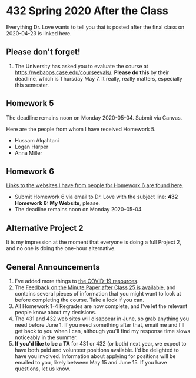 # 432 Spring 2020 After the Class

Everything Dr. Love wants to tell you that is posted after the final class on 2020-04-23 is linked here.

## Please don't forget!

1. The University has asked you to evaluate the course at https://webapps.case.edu/courseevals/. **Please do this** by their deadline, which is Thursday May 7. It really, really matters, especially this semester.

## Homework 5

The deadline remains noon on Monday 2020-05-04. Submit via Canvas.

Here are the people from whom I have received Homework 5. 

- Hussam Alqahtani
- Logan Harper
- Anna Miller

## Homework 6

[Links to the websites I have from people for Homework 6 are found here](https://github.com/THOMASELOVE/2020-432/blob/master/homework/hw06/links.md). 

- Submit Homework 6 via email to Dr. Love with the subject line: **432 Homework 6: My Website**, please. 
- The deadline remains noon on Monday 2020-05-04.

## Alternative Project 2

It is my impression at the moment that everyone is doing a full Project 2, and no one is doing the one-hour alternative.

## General Announcements

1. I've added more things to [the COVID-19 resources](https://github.com/THOMASELOVE/2020-432/blob/master/covid19resources.md).
2. The [Feedback on the Minute Paper after Class 25 is available](https://bit.ly/432-2020-minute-25-feedback), and contains several pieces of information that you might want to look at before completing the course. Take a look if you can.
3. All Homework 1-4 Regrades are now complete, and I've let the relevant people know about my decisions.
4. The 431 and 432 web sites will disappear in June, so grab anything you need before June 1. If you need something after that, email me and I'll get back to you when I can, although you'll find my response time slows noticeably in the summer.
5. **If you'd like to be a TA** for 431 or 432 (or both) next year, we expect to have both paid and volunteer positions available. I'd be delighted to have you involved. Information about applying for positions will be emailed to you, likely between May 15 and June 15. If you have questions, let us know.

